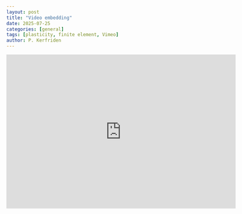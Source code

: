 ```yaml
---
layout: post
title: "Video embedding"
date: 2025-07-25
categories: [general]
tags: [plasticity, finite element, Vimeo]
author: P. Kerfriden
---
```



<iframe src="https://player.vimeo.com/video/1066887329?badge=0&amp;autopause=0&amp;player_id=0&amp;app_id=58479" width="600" height="403" frameborder="0" allow="autoplay; fullscreen; picture-in-picture; clipboard-write; encrypted-media; web-share" referrerpolicy="strict-origin-when-cross-origin" title="VK03-1-16_reduced"></iframe>
